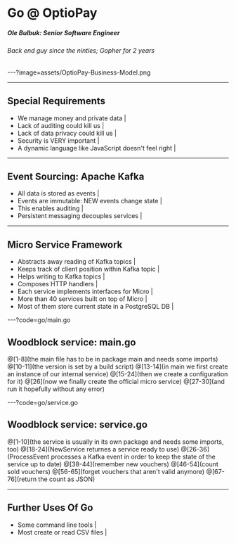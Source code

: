 # Go @ OptioPay

<h5 class="fragment">Ole Bulbuk: Senior Software Engineer</h5>
<h6 class="fragment">Back end guy since the ninties; Gopher for 2 years</h6>


---?image=assets/OptioPay-Business-Model.png

---

## Special Requirements

- We manage money and private data |
- Lack of auditing could kill us |
- Lack of data privacy could kill us |
- Security is VERY important |
- A dynamic language like JavaScript doesn't feel right |

---

## Event Sourcing: Apache Kafka

- All data is stored as events |
- Events are immutable: NEW events change state |
- This enables auditing |
- Persistent messaging decouples services |

---

## Micro Service Framework

- Abstracts away reading of Kafka topics |
- Keeps track of client position within Kafka topic |
- Helps writing to Kafka topics |
- Composes HTTP handlers |
- Each service implements interfaces for Micro | 
- More than 40 services built on top of Micro |
- Most of them store current state in a PostgreSQL DB |

---?code=go/main.go

## Woodblock service: main.go

@[1-8](the main file has to be in package main and needs some imports)
@[10-11](the version is set by a build script)
@[13-14](in main we first create an instance of our internal service)
@[15-24](then we create a configuration for it)
@[26](now we finally create the official micro service)
@[27-30](and run it hopefully without any error)

---?code=go/service.go

## Woodblock service: service.go

@[1-10](the service is usually in its own package and needs some imports, too)
@[18-24](NewService returnes a service ready to use)
@[26-36](ProcessEvent processes a Kafka event in order to keep the state of the service up to date)
@[38-44](remember new vouchers)
@[46-54](count sold vouchers)
@[56-65](forget vouchers that aren't valid anymore)
@[67-76](return the count as JSON)

---

## Further Uses Of Go

- Some command line tools |
- Most create or read CSV files |
